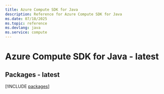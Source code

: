 ```yaml
---
title: Azure Compute SDK for Java
description: Reference for Azure Compute SDK for Java
ms.date: 07/18/2025
ms.topic: reference
ms.devlang: java
ms.service: compute
---
```

# Azure Compute SDK for Java - latest
## Packages - latest
[!INCLUDE [packages](compute-index.md)]